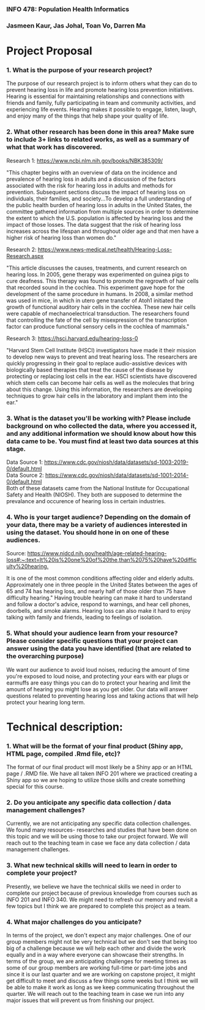 ### INFO 478: Population Health Informatics 
### Jasmeen Kaur, Jas Johal, Toan Vo, Darren Ma

# Project Proposal  

### 1. What is the purpose of your research project?  

The purpose of our research project is to inform others what they can do to prevent hearing loss in life and promote hearing loss prevention initiatives. Hearing is essential for maintaining relationships and connections with friends and family, fully participating in team and community activities, and experiencing life events. Hearing makes it possible to engage, listen, laugh, and enjoy many of the things that help shape your quality of life.  

### 2. What other research has been done in this area? Make sure to include 3+ links to related works, as well as a summary of what that work has discovered.  

Research 1: <https://www.ncbi.nlm.nih.gov/books/NBK385309/>  

"This chapter begins with an overview of data on the incidence and prevalence of hearing loss in adults and a discussion of the factors associated with the risk for hearing loss in adults and methods for prevention. Subsequent sections discuss the impact of hearing loss on individuals, their families, and society...To develop a full understanding of the public health burden of hearing loss in adults in the United States, the committee gathered information from multiple sources in order to determine the extent to which the U.S. population is affected by hearing loss and the impact of those losses. The data suggest that the risk of hearing loss increases across the lifespan and throughout older age and that men have a higher risk of hearing loss than women do."  

Research 2: <https://www.news-medical.net/health/Hearing-Loss-Research.aspx>  

"This article discusses the causes, treatments, and current research on hearing loss. In 2005, gene therapy was experimented on guinea pigs to cure deafness. This therapy was found to promote the regrowth of hair cells that recorded sound in the cochlea. This experiment gave hope for the development of the same procedure in humans. In 2008, a similar method was used in mice, in which in utero gene transfer of Atoh1 initiated the growth of functional auditory hair cells in the cochlea. These new hair cells were capable of mechanoelectrical transduction. The researchers found that controlling the fate of the cell by misexpression of the transcription factor can produce functional sensory cells in the cochlea of mammals."

Research 3: <https://hsci.harvard.edu/hearing-loss-0>  

"Harvard Stem Cell Institute (HSCI) investigators have made it their mission to develop new ways to prevent and treat hearing loss. The researchers are quickly progressing in their goal to replace audio-assistive devices with biologically based therapies that treat the cause of the disease by protecting or replacing lost cells in the ear. HSCI scientists have discovered which stem cells can become hair cells as well as the molecules that bring about this change. Using this information, the researchers are developing techniques to grow hair cells in the laboratory and implant them into the ear."

### 3. What is the dataset you'll be working with?  Please include background on who collected the data, where you accessed it, and any additional information we should know about how this data came to be. You must find at least two data sources at this stage.  

Data Source 1: <https://www.cdc.gov/niosh/data/datasets/sd-1003-2019-0/default.html>  
Data Source 2: <https://www.cdc.gov/niosh/data/datasets/sd-1001-2014-0/default.html>  
Both of these datasets came from the National Institute for Occupational Safety and Health (NIOSH). They both are supposed to determine the prevalance and occurence of hearing loss in certain industries.   

### 4. Who is your target audience? Depending on the domain of your data, there may be a variety of audiences interested in using the dataset. You should hone in on one of these audiences. 

Source: <https://www.nidcd.nih.gov/health/age-related-hearing-loss#:~:text=It%20is%20one%20of%20the,than%2075%20have%20difficulty%20hearing.>

It is one of the most common conditions affecting older and elderly adults. Approximately one in three people in the United States between the ages of 65 and 74 has hearing loss, and nearly half of those older than 75 have difficulty hearing." Having trouble hearing can make it hard to understand and follow a doctor's advice, respond to warnings, and hear cell phones, doorbells, and smoke alarms. Hearing loss can also make it hard to enjoy talking with family and friends, leading to feelings of isolation.


### 5. What should your audience learn from your resource? Please consider specific questions that your project can answer using the data you have identified (that are related to the overarching purpose)  

We want our audience to avoid loud noises, reducing the amount of time you're exposed to loud noise, and protecting your ears with ear plugs or earmuffs are easy things you can do to protect your hearing and limit the amount of hearing you might lose as you get older. Our data will answer questions related to preventing hearing loss and taking actions that will help protect your hearing long term.  

# Technical description:
### 1. What will be the format of your final product (Shiny app, HTML page, compiled .Rmd file, etc)?  
The format of our final product will most likely be a Shiny app or an HTML page / .RMD file. We have all taken INFO 201 where we practiced creating a Shiny app so we are hoping to utilize those skills and create something special for this course.  

### 2. Do you anticipate any specific data collection / data management challenges?    
Currently, we are not anticipating any specific data collection challenges. We found many resources- researches and studies that have been done on this topic and we will be using those to take our project forward.
We will reach out to the teaching team in case we face any data collection / data management challenges.     

### 3. What new technical skills will need to learn in order to complete your project?
Presently, we believe we have the technical skills we need in order to complete our project because of previous knowledge from courses such as INFO 201 and INFO 340. We might need to refresh our memory and revisit a few topics but I think we are prepared to complete this project as a team.  

### 4. What major challenges do you anticipate?   
In terms of the project, we don't expect any major challenges. One of our group members might not be very technical but we don't see that being too big of a challenge because we will help each other and divide the work equally and in a way where everyone can showcase their strengths. 
In terms of the group, we are anticipating challenges for meeting times as some of our group members are working full-time or part-time jobs and since it is our last quarter and we are working on capstone project, it might get difficult to meet and discuss a few things some weeks but I think we will be able to make it work as long as we keep communicating throughout the quarter. 
We will reach out to the teaching team in case we run into any major issues that will prevent us from finishing our project. 

